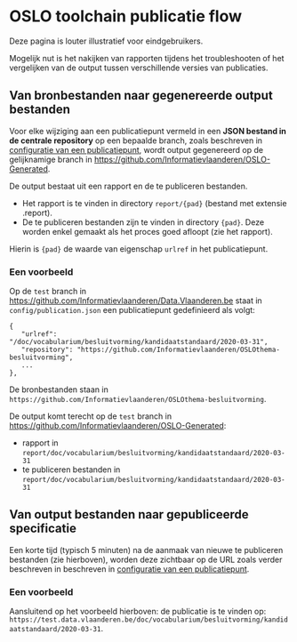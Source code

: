# OSLO toolchain publicatie flow

Deze pagina is louter illustratief voor eindgebruikers.

Mogelijk nut is het nakijken van rapporten tijdens het troubleshooten of het vergelijken van de output tussen verschillende versies van publicaties.

## Van bronbestanden naar gegenereerde output bestanden

Voor elke wijziging aan een publicatiepunt vermeld in een **JSON bestand in de centrale repository** op een bepaalde branch, zoals beschreven in [configuratie van een publicatiepunt](configuratie-van-een-publicatiepunt.md),
wordt output gegenereerd op de gelijknamige branch in https://github.com/Informatievlaanderen/OSLO-Generated.

De output bestaat uit een rapport en de te publiceren bestanden.
- Het rapport is te vinden in directory `report/{pad}` (bestand met extensie .report).
- De te publiceren bestanden zijn te vinden in directory `{pad}`. Deze worden enkel gemaakt als het proces goed afloopt (zie het rapport).

Hierin is `{pad}` de waarde van eigenschap `urlref` in het publicatiepunt.

### Een voorbeeld

Op de `test` branch in https://github.com/Informatievlaanderen/Data.Vlaanderen.be staat in `config/publication.json`
een publicatiepunt gedefinieerd als volgt:
```
{
   "urlref": "/doc/vocabularium/besluitvorming/kandidaatstandaard/2020-03-31",
   "repository": "https://github.com/Informatievlaanderen/OSLOthema-besluitvorming",
   ...
},
```

De bronbestanden staan in `https://github.com/Informatievlaanderen/OSLOthema-besluitvorming`.

De output komt terecht op de `test` branch in https://github.com/Informatievlaanderen/OSLO-Generated:
- rapport in `report/doc/vocabularium/besluitvorming/kandidaatstandaard/2020-03-31` 
- te publiceren bestanden in `report/doc/vocabularium/besluitvorming/kandidaatstandaard/2020-03-31` 

## Van output bestanden naar gepubliceerde specificatie

Een korte tijd (typisch 5 minuten) na de aanmaak van nieuwe te publiceren bestanden (zie hierboven), worden deze zichtbaar
op de URL zoals verder beschreven in beschreven in [configuratie van een publicatiepunt](configuratie-van-een-publicatiepunt.md).

### Een voorbeeld

Aansluitend op het voorbeeld hierboven: de publicatie is te vinden op:
`https://test.data.vlaanderen.be/doc/vocabularium/besluitvorming/kandidaatstandaard/2020-03-31`.
